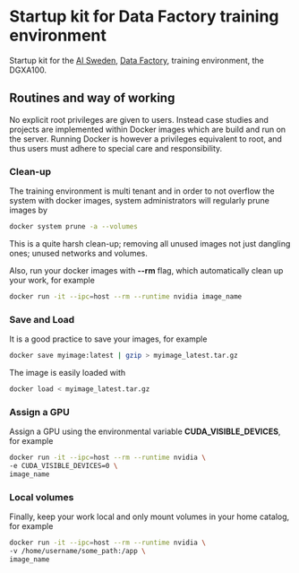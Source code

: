 
# Startup kit for Data Factory training environment
Startup kit for the [AI Sweden](https://www.ai.se/en), [Data Factory](https://www.ai.se/en/data-factory), training environment, the DGXA100.

## Routines and way of working
No explicit root privileges are given to users. Instead case studies and projects are implemented within Docker images which are build and run on the server. Running Docker is however a privileges equivalent to root, and thus users must adhere to special care and responsibility. 

### Clean-up
The training environment is multi tenant and in order to not overflow the system with docker images, system administrators will regularly prune images by
````bash
docker system prune -a --volumes
````
This is a quite harsh clean-up; removing all unused images not just dangling ones; unused networks and volumes.

Also, run your docker images with **--rm** flag, which automatically clean up your work, for example
````bash
docker run -it --ipc=host --rm --runtime nvidia image_name
````

### Save and Load
It is a good practice to save your images, for example
````bash
docker save myimage:latest | gzip > myimage_latest.tar.gz
````
The image is easily loaded with
````bash
docker load < myimage_latest.tar.gz
````

### Assign a GPU
Assign a GPU using the environmental variable **CUDA_VISIBLE_DEVICES**, for example
````bash
docker run -it --ipc=host --rm --runtime nvidia \
-e CUDA_VISIBLE_DEVICES=0 \
image_name
````

### Local volumes
Finally, keep your work local and only mount volumes in your home catalog, for example 
````bash
docker run -it --ipc=host --rm --runtime nvidia \
-v /home/username/some_path:/app \
image_name
````
